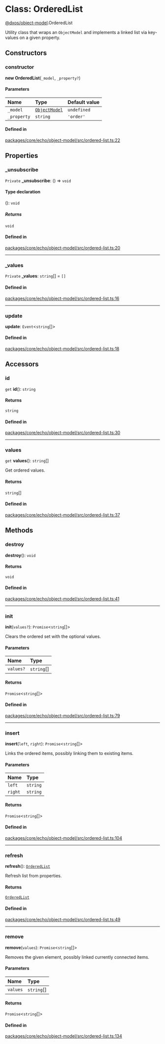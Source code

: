# Class: OrderedList

[@dxos/object-model](../modules/dxos_object_model.md).OrderedList

Utility class that wraps an `ObjectModel` and implements a linked list via key-values on a given property.

## Constructors

### constructor

**new OrderedList**(`_model`, `_property?`)

#### Parameters

| Name | Type | Default value |
| :------ | :------ | :------ |
| `_model` | [`ObjectModel`](dxos_object_model.ObjectModel.md) | `undefined` |
| `_property` | `string` | `'order'` |

#### Defined in

[packages/core/echo/object-model/src/ordered-list.ts:22](https://github.com/dxos/dxos/blob/main/packages/core/echo/object-model/src/ordered-list.ts#L22)

## Properties

### \_unsubscribe

 `Private` **\_unsubscribe**: () => `void`

#### Type declaration

(): `void`

##### Returns

`void`

#### Defined in

[packages/core/echo/object-model/src/ordered-list.ts:20](https://github.com/dxos/dxos/blob/main/packages/core/echo/object-model/src/ordered-list.ts#L20)

___

### \_values

 `Private` **\_values**: `string`[] = `[]`

#### Defined in

[packages/core/echo/object-model/src/ordered-list.ts:16](https://github.com/dxos/dxos/blob/main/packages/core/echo/object-model/src/ordered-list.ts#L16)

___

### update

 **update**: `Event`<`string`[]\>

#### Defined in

[packages/core/echo/object-model/src/ordered-list.ts:18](https://github.com/dxos/dxos/blob/main/packages/core/echo/object-model/src/ordered-list.ts#L18)

## Accessors

### id

`get` **id**(): `string`

#### Returns

`string`

#### Defined in

[packages/core/echo/object-model/src/ordered-list.ts:30](https://github.com/dxos/dxos/blob/main/packages/core/echo/object-model/src/ordered-list.ts#L30)

___

### values

`get` **values**(): `string`[]

Get ordered values.

#### Returns

`string`[]

#### Defined in

[packages/core/echo/object-model/src/ordered-list.ts:37](https://github.com/dxos/dxos/blob/main/packages/core/echo/object-model/src/ordered-list.ts#L37)

## Methods

### destroy

**destroy**(): `void`

#### Returns

`void`

#### Defined in

[packages/core/echo/object-model/src/ordered-list.ts:41](https://github.com/dxos/dxos/blob/main/packages/core/echo/object-model/src/ordered-list.ts#L41)

___

### init

**init**(`values?`): `Promise`<`string`[]\>

Clears the ordered set with the optional values.

#### Parameters

| Name | Type |
| :------ | :------ |
| `values?` | `string`[] |

#### Returns

`Promise`<`string`[]\>

#### Defined in

[packages/core/echo/object-model/src/ordered-list.ts:79](https://github.com/dxos/dxos/blob/main/packages/core/echo/object-model/src/ordered-list.ts#L79)

___

### insert

**insert**(`left`, `right`): `Promise`<`string`[]\>

Links the ordered items, possibly linking them to existing items.

#### Parameters

| Name | Type |
| :------ | :------ |
| `left` | `string` |
| `right` | `string` |

#### Returns

`Promise`<`string`[]\>

#### Defined in

[packages/core/echo/object-model/src/ordered-list.ts:104](https://github.com/dxos/dxos/blob/main/packages/core/echo/object-model/src/ordered-list.ts#L104)

___

### refresh

**refresh**(): [`OrderedList`](dxos_object_model.OrderedList.md)

Refresh list from properties.

#### Returns

[`OrderedList`](dxos_object_model.OrderedList.md)

#### Defined in

[packages/core/echo/object-model/src/ordered-list.ts:49](https://github.com/dxos/dxos/blob/main/packages/core/echo/object-model/src/ordered-list.ts#L49)

___

### remove

**remove**(`values`): `Promise`<`string`[]\>

Removes the given element, possibly linked currently connected items.

#### Parameters

| Name | Type |
| :------ | :------ |
| `values` | `string`[] |

#### Returns

`Promise`<`string`[]\>

#### Defined in

[packages/core/echo/object-model/src/ordered-list.ts:134](https://github.com/dxos/dxos/blob/main/packages/core/echo/object-model/src/ordered-list.ts#L134)
